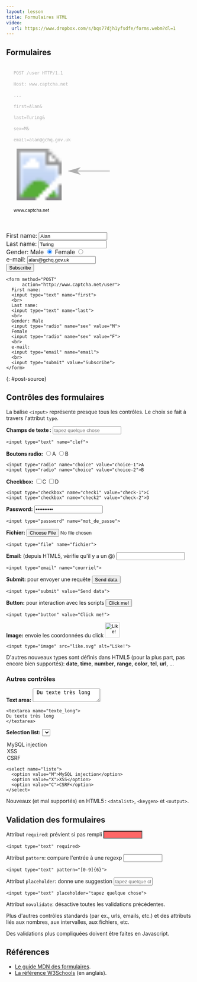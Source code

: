 ```yaml
---
layout: lesson
title: Formulaires HTML
video:
  url: https://www.dropbox.com/s/bqs77djh1yfsdfe/forms.webm?dl=1
---
```


<section>

## Formulaires

<svg
   id="post-img"
   xmlns:dc="http://purl.org/dc/elements/1.1/"
   xmlns:cc="http://creativecommons.org/ns#"
   xmlns:rdf="http://www.w3.org/1999/02/22-rdf-syntax-ns#"
   xmlns:svg="http://www.w3.org/2000/svg"
   xmlns="http://www.w3.org/2000/svg"
   xmlns:xlink="http://www.w3.org/1999/xlink"
   version="1.1"
   width="280px"
   height="440px">
  <defs>
    <marker
       refX="0"
       refY="0"
       orient="auto"
       id="Arrow1Lend"
       style="overflow:visible">
      <path
         d="M 0,0 5,-5 -12.5,0 5,5 0,0 z"
         transform="matrix(-0.8,0,0,-0.8,-10,0)"
         style="fill-rule:evenodd;stroke:#000;stroke-width:1pt;marker-start:none" />
    </marker>
  </defs>
  <g style="font-size:smaller;font-family:monospace;opacity:0.3">
    <text x="20" y="30" xml:space="preserve">POST /user HTTP/1.1</text>
    <text x="20" y="60" xml:space="preserve">Host: www.captcha.net</text>
    <text x="20" y="90" xml:space="preserve">...</text>
    <text x="20" y="120" xml:space="preserve">first=Alan&</text>
    <text x="20" y="150" xml:space="preserve">last=Turing&</text>
    <text x="20" y="180" xml:space="preserve">sex=M&</text>
    <text x="20" y="210" xml:space="preserve">email=alan@gchq.gov.uk</text>
    <line x1="280" y1="290" x2="170" y2="290"
       style="fill:none;stroke:#000;stroke-width:2;stroke-linecap:butt;stroke-linejoin:miter;stroke-miterlimit:4;stroke-opacity:1;stroke-dasharray:none;marker-end:url(#Arrow1Lend)" />
  </g>
  <image
    xlink:href="../assets/server.png"
	x="25" y="230"
	width="128" height="139" />
    <text
		x="20" y="400"
		style="font-size: smaller"
		xml:space="preserve" >www.captcha.net</text>
</svg>

<div id="post-form">
<label for="name">First name:</label>
<input type="text" value="Alan" name="first" id="first">
<br>
<label for="name">Last name:</label>
<input type="text" value="Turing" name="last" id="last">
<br>
Gender: <label for="male">Male</label>
<input type="radio" name="sex" id="male" value="M" checked>
<label for="female">Female</label>
<input type="radio" name="sex" id="female" value="F">
<br>
<label for="email">e-mail:</label>
<input type="email" value="alan@gchq.gov.uk" name="email" id="email">
<br>
<input type="button" value="Subscribe" onclick="document.querySelector('#post-img > g').style.opacity=1;">
</div>

~~~
<form method="POST"
      action="http://www.captcha.net/user">
  First name:
  <input type="text" name="first">
  <br>
  Last name:
  <input type="text" name="last">
  <br>
  Gender: Male
  <input type="radio" name="sex" value="M">
  Female
  <input type="radio" name="sex" value="F">
  <br>
  e-mail:
  <input type="email" name="email">
  <br>
  <input type="submit" value="Subscribe">
</form>
~~~
{: #post-source}

<style>
#post-img, #post-form, #post-source {
  display: inline-block;
  vertical-align: top;
}
#post-form, #post-source {
	font-size: 12pt;
	margin: 0;
}
# post-form { width: 300px; }
</style>
 
</section>
<section>

## Contrôles des formulaires

La balise `<input>` représente presque tous les contrôles. Le choix se
fait à travers l'attribut `type`.

**Champs de texte :** <input type="text" placeholder="tapez quelque chose">

~~~
<input type="text" name="clef">
~~~

**Boutons radio:** <input type="radio" name="choice" value="1">A <input type="radio" name="choice" value="2">B

~~~
<input type="radio" name="choice" value="choice-1">A
<input type="radio" name="choice" value="choice-2">B
~~~

**Checkbox:** <input type="checkbox" name="check1" value="1">C <input type="checkbox" name="check2" value="2">D

~~~
<input type="checkbox" name="check1" value="check-1">C
<input type="checkbox" name="check2" value="check-2">D
~~~

</section>
<section>

**Password:** <input type="password" value="strongpass">

~~~
<input type="password" name="mot_de_passe">
~~~

**Fichier:** <input type="file">

~~~
<input type="file" name="fichier">
~~~

**Email:** (depuis HTML5, vérifie qu'il y a un @) <input type="email">

~~~
<input type="email" name="courriel">
~~~

</section>
<section>


**Submit:** pour envoyer une requête <input type="submit" value="Send data">

~~~
<input type="submit" value="Send data">
~~~

**Button:** pour interaction avec les scripts <input type="button" value="Click me!">

~~~
<input type="button" value="Click me!">
~~~

**Image:** envoie les coordonnées du click <input type="image" src="../assets/like.svg" width="40" alt="Like!">

~~~
<input type="image" src="like.svg" alt="Like!">
~~~

D'autres nouveaux types sont définis dans HTML5 (pour la plus part,
pas encore bien supportés): **date**, **time**, **number**, **range**,
**color**, **tel**, **url**, ...

</section>
<section>

### Autres contrôles

**Text area:** <textarea> Du texte très long </textarea>

~~~
<textarea name="texte_long">
Du texte très long
</textarea>
~~~


**Selection list:**
<select>
  <option value="M">MySQL injection</option>
  <option value="X">XSS</option>
  <option value="C">CSRF</option>
</select>

~~~
<select name="liste">
  <option value="M">MySQL injection</option>
  <option value="X">XSS</option>
  <option value="C">CSRF</option>
</select>
~~~


Nouveaux (et mal supportés) en HTML5 :
`<datalist>`, `<keygen>` et `<output>`.

</section>
<section>


## Validation des formulaires

<style>
.validation:invalid {background-color:#F66}
</style>


Attribut `required`: prévient si pas rempli <input class="validation" type="text" required size="10">

~~~
<input type="text" required>
~~~

Attribut `pattern`: compare l'entrée à une regexp <input class="validation" type="text" pattern="[0-9]{6}" size="10">

~~~
<input type="text" pattern="[0-9]{6}">
~~~

Attribut `placeholder`: donne une suggestion <input class="validation" type="text" placeholder="tapez quelque chose" size="10">

~~~
<input type="text" placeholder="tapez quelque chose">
~~~

Attribut `novalidate`: désactive toutes les validations précédentes.

Plus d'autres contrôles standards (par ex., urls, emails, etc.) et des
attributs liés aux nombres, aux intervalles, aux fichiers, etc.

Des validations plus compliquées doivent être faites en Javascript.

</section>
<section>

## Références

- [Le guide MDN des formulaires](https://developer.mozilla.org/fr/docs/Web/Guide/HTML/Formulaires).
- [La référence W3Schools](http://www.w3schools.com/html/html_forms.asp) (en anglais).

</section>
